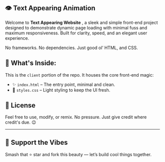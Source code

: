 ## 👁️ Text Appearing Animation

Welcome to **Text Appearing Website** , a sleek and simple front-end project designed to demonstrate dynamic page loading with minimal fuss and maximum responsiveness. Built for clarity, speed, and an elegant user experience.

No frameworks. No dependencies. Just good ol’ HTML, and CSS.



## 🧠 What's Inside:

This is the `client` portion of the repo. It houses the core front-end magic:

- ✨ `index.html` – The entry point, minimal and clean.
- 🎨 `styles.css` – Light styling to keep the UI fresh.



## 🧪 License

Feel free to use, modify, or remix. No pressure. Just give credit where credit's due. 😉

---


## 🚀 Support the Vibes  
Smash that ⭐ star and fork this beauty — let’s build cool things together.
